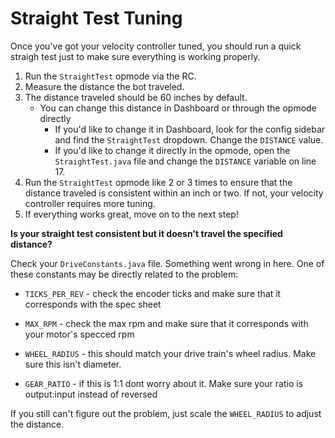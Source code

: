 # Straight Test Tuning

Once you've got your velocity controller tuned, you should run a quick straigh test just to make sure everything is working properly.

1. Run the `StraightTest` opmode via the RC.
2. Measure the distance the bot traveled.
3. The distance traveled should be 60 inches by default.
   - You can change this distance in Dashboard or through the opmode directly
     - If you'd like to change it in Dashboard, look for the config sidebar and find the `StraightTest` dropdown. Change the `DISTANCE` value.
     - If you'd like to change it directly in the opmode, open the `StraightTest.java` file and change the `DISTANCE` variable on line 17.
4. Run the `StraightTest` opmode like 2 or 3 times to ensure that the distance traveled is consistent within an inch or two. If not, your velocity controller requires more tuning.
5. If everything works great, move on to the next step!

**Is your straight test consistent but it doesn't travel the specified distance?**

Check your `DriveConstants.java` file. Something went wrong in here. One of these constants may be directly related to the problem:

- `TICKS_PER_REV` - check the encoder ticks and make sure that it corresponds with the spec sheet

- `MAX_RPM` - check the max rpm and make sure that it corresponds with your motor's specced rpm

- `WHEEL_RADIUS` - this should match your drive train's wheel radius. Make sure this isn't diameter.

- `GEAR_RATIO` - if this is 1:1 dont worry about it. Make sure your ratio is output:input instead of reversed

If you still can't figure out the problem, just scale the `WHEEL_RADIUS` to adjust the distance.
